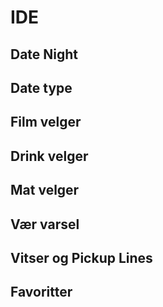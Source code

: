 # IDE

## Date Night

## Date type

## Film velger

## Drink velger

## Mat velger

## Vær varsel

## Vitser og Pickup Lines

## Favoritter

## 